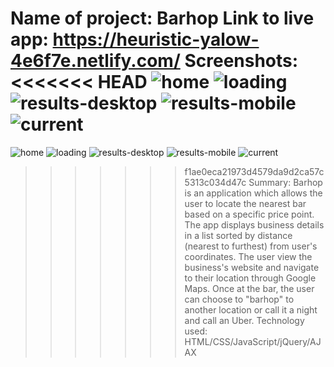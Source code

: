 Name of project: Barhop
Link to live app: https://heuristic-yalow-4e6f7e.netlify.com/
Screenshots:
<<<<<<< HEAD
![home](assets-bar/screenshot:home.png)
![loading](assets-bar/screenshot:loading.png)
![results-desktop](assets-bar/screenshot:results-desktop.png)
![results-mobile](assets-bar/screenshot:results-mobile.png)
![current](assets-bar/screenshot:current.png)
=======
![home](/assets-bar/screenshot:home.png?raw=true)
![loading](/assets-bar/screenshot:loading.png?raw=true)
![results-desktop](/assets-bar/screenshot:results-desktop.png?raw=true)
![results-mobile](/assets-bar/screenshot:results-mobile.png?raw=true)
![current](/assets-bar/screenshot:current.png?raw=true)
>>>>>>> f1ae0eca21973d4579da9d2ca57c5313c034d47c
Summary: Barhop is an application which allows the user to locate the nearest bar based on a specific price point. The app displays business details in a list sorted by distance (nearest to furthest) from user's coordinates. The user view the business's website and navigate to their location through Google Maps. Once at the bar, the user can choose to "barhop" to another location or call it a night and call an Uber. 
Technology used: HTML/CSS/JavaScript/jQuery/AJAX

